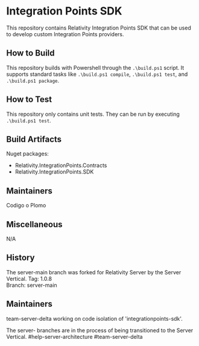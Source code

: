 # Integration Points SDK

This repository contains Relativity Integration Points SDK that can be used to develop custom Integration Points providers.

## How to Build

This repository builds with Powershell through the `.\build.ps1` script. 
It supports standard tasks like `.\build.ps1 compile`, `.\build.ps1 test`, and `.\build.ps1 package`.

## How to Test

This repository only contains unit tests. They can be run by executing `.\build.ps1 test`.

## Build Artifacts

Nuget packages:
* Relativity.IntegrationPoints.Contracts
* Relativity.IntegrationPoints.SDK

## Maintainers

Codigo o Plomo

## Miscellaneous
  
N/A

## History  

The server-main branch was forked for Relativity Server by the Server Vertical.
Tag: 1.0.8   
Branch: server-main

## Maintainers
team-server-delta working on code isolation of 'integrationpoints-sdk'.

The server- branches are in the process of being transitioned to the Server Vertical.
#help-server-architecture #team-server-delta